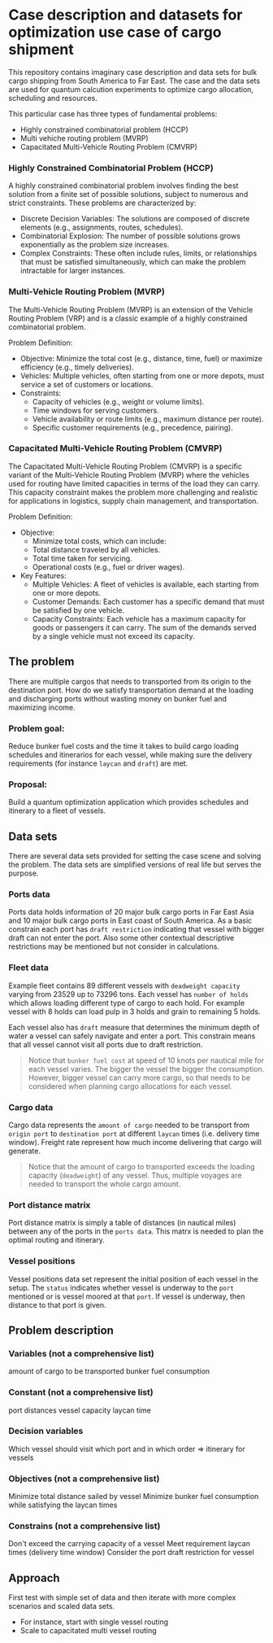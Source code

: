 # Case description and datasets for optimization use case of cargo shipment

This repository contains imaginary case description and data sets for bulk cargo shipping from South America to Far East. The case and the data sets are used for quantum calcution experiments to optimize cargo allocation, scheduling and resources. 

This particular case has three types of fundamental problems:
* Highly constrained combinatorial problem (HCCP)
* Multi vehiche routing problem (MVRP)
* Capacitated Multi-Vehicle Routing Problem (CMVRP)

### Highly Constrained Combinatorial Problem (HCCP)
A highly constrained combinatorial problem involves finding the best solution from a finite set of possible solutions, subject to numerous and strict constraints. These problems are characterized by:

* Discrete Decision Variables: The solutions are composed of discrete elements (e.g., assignments, routes, schedules).
* Combinatorial Explosion: The number of possible solutions grows exponentially as the problem size increases.
* Complex Constraints: These often include rules, limits, or relationships that must be satisfied simultaneously, which can make the problem intractable for larger instances.

### Multi-Vehicle Routing Problem (MVRP)
The Multi-Vehicle Routing Problem (MVRP) is an extension of the Vehicle Routing Problem (VRP) and is a classic example of a highly constrained combinatorial problem.

Problem Definition:
* Objective: Minimize the total cost (e.g., distance, time, fuel) or maximize efficiency (e.g., timely deliveries).
* Vehicles: Multiple vehicles, often starting from one or more depots, must service a set of customers or locations.
* Constraints:
    * Capacity of vehicles (e.g., weight or volume limits).
    * Time windows for serving customers.
    * Vehicle availability or route limits (e.g., maximum distance per route).
    * Specific customer requirements (e.g., precedence, pairing).

### Capacitated Multi-Vehicle Routing Problem (CMVRP)
The Capacitated Multi-Vehicle Routing Problem (CMVRP) is a specific variant of the Multi-Vehicle Routing Problem (MVRP) where the vehicles used for routing have limited capacities in terms of the load they can carry. This capacity constraint makes the problem more challenging and realistic for applications in logistics, supply chain management, and transportation.

Problem Definition:
* Objective:
    * Minimize total costs, which can include:
    * Total distance traveled by all vehicles.
    * Total time taken for servicing.
    * Operational costs (e.g., fuel or driver wages).
* Key Features:
    * Multiple Vehicles: A fleet of vehicles is available, each starting from one or more depots.
    * Customer Demands: Each customer has a specific demand that must be satisfied by one vehicle.
    * Capacity Constraints: Each vehicle has a maximum capacity for goods or passengers it can carry. The sum of the demands served by a single vehicle must not exceed its capacity.

## The problem
There are multiple cargos that needs to transported from its origin to the destination port. How do we satisfy transportation demand at the loading and discharging ports without wasting money on bunker fuel and maximizing income.

### Problem goal:
Reduce bunker fuel costs and the time it takes to build cargo loading schedules and itinerarios for each vessel, while making sure the delivery requirements (for instance `laycan` and `draft`) are met.

### Proposal:
Build a quantum optimization application which provides schedules and itinerary to a fleet of vessels.


## Data sets
There are several data sets provided for setting the case scene and solving the problem. The data sets are simplified versions of real life but serves the purpose. 

### Ports data
Ports data holds information of 20 major bulk cargo ports in Far East Asia and 10 major bulk cargo ports in East coast of South America. As a basic constrain each port has `draft restriction` indicating that vessel with bigger draft can not enter the port. Also some other contextual descriptive restrictions may be mentioned but not consider in calculations.

### Fleet data
Example fleet contains 89 different vessels with `deadweight capacity` varying from 23529 up to 73296 tons. Each vessel has `number of holds` which allows loading different type of cargo to each hold. For example vessel with 8 holds can load pulp in 3 holds and grain to remaining 5 holds. 

Each vessel also has `draft` measure that determines the minimum depth of water a vessel can safely navigate and enter a port. This constrain means that all vessel cannot visit all ports due to draft restriction. 

> Notice that `bunker fuel cost` at speed of 10 knots per nautical mile for each vessel varies. The bigger the vessel the bigger the consumption. However, bigger vessel can carry more cargo, so that needs to be considered when planning cargo allocations for each vessel.

### Cargo data
Cargo data represents the `amount of cargo` needed to be transport from `origin port` to `destination port` at different `laycan` times  (i.e. delivery time window). Freight rate represent how much income delivering that cargo will generate. 
> Notice that the amount of cargo to transported exceeds the loading capacity (`deadweight`) of any vessel. Thus, multiple voyages are needed to transport the whole cargo amount.

### Port distance matrix
Port distance matrix is simply a table of distances (in nautical miles) between any of the ports in the `ports data`. This matrx is needed to plan the optimal routing and itinerary.

### Vessel positions
Vessel positions data set represent the initial position of each vessel in the setup. The `status` indicates whether vessel is underway to the `port` mentioned or is vessel moored at that `port`. If vessel is underway, then distance to that port is given.


## Problem description

### Variables (not a comprehensive list)
amount of cargo to be transported
bunker fuel consumption

### Constant (not a comprehensive list)
port distances
vessel capacity
laycan time

### Decision variables
Which vessel should visit which port and in which order => itinerary for vessels

### Objectives (not a comprehensive list)
Minimize total distance sailed by vessel
Minimize bunker fuel consumption while satisfying the laycan times

### Constrains (not a comprehensive list)
Don't exceed the carrying capacity of a vessel
Meet requirement laycan times (delivery time window)
Consider the port draft restriction for vessel

## Approach
First test with simple set of data and then iterate with more complex scenarios and scaled data sets.
* For instance, start with single vessel routing
* Scale to capacitated multi vessel routing